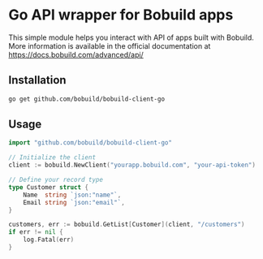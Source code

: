 # Go API wrapper for Bobuild apps

This simple module helps you interact with API of apps built with Bobuild. More information is available in the official documentation at https://docs.bobuild.com/advanced/api/

## Installation

```bash
go get github.com/bobuild/bobuild-client-go
```

## Usage

```go
import "github.com/bobuild/bobuild-client-go"

// Initialize the client
client := bobuild.NewClient("yourapp.bobuild.com", "your-api-token")

// Define your record type
type Customer struct {
    Name  string `json:"name"`,
    Email string `json:"email"`,
}

customers, err := bobuild.GetList[Customer](client, "/customers")
if err != nil {
    log.Fatal(err)
}

```
